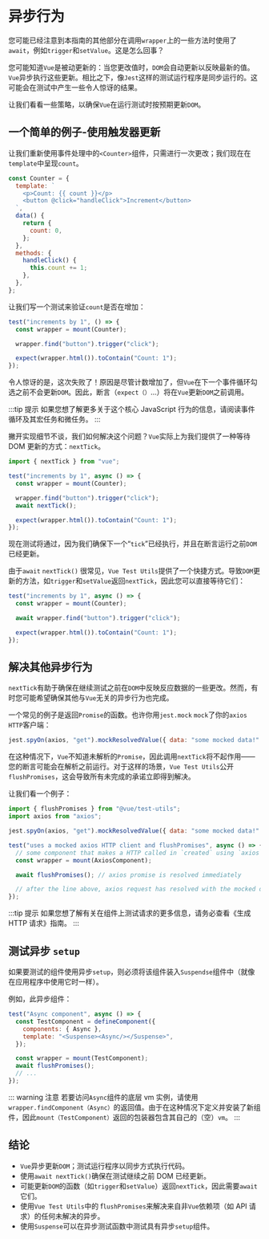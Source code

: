 # 异步行为

您可能已经注意到本指南的其他部分在调用`wrapper`上的一些方法时使用了`await`，例如`trigger`和`setValue`。这是怎么回事？

您可能知道`Vue`是被动更新的：当您更改值时，`DOM`会自动更新以反映最新的值。`Vue`异步执行这些更新。相比之下，像`Jest`这样的测试运行程序是同步运行的。这可能会在测试中产生一些令人惊讶的结果。

让我们看看一些策略，以确保`Vue`在运行测试时按预期更新`DOM`。

## 一个简单的例子-使用触发器更新

让我们重新使用事件处理中的`<Counter>`组件，只需进行一次更改；我们现在在`template`中呈现`count`。

```js
const Counter = {
  template: `
    <p>Count: {{ count }}</p>
    <button @click="handleClick">Increment</button>
  `,
  data() {
    return {
      count: 0,
    };
  },
  methods: {
    handleClick() {
      this.count += 1;
    },
  },
};
```

让我们写一个测试来验证`count`是否在增加：

```js
test("increments by 1", () => {
  const wrapper = mount(Counter);

  wrapper.find("button").trigger("click");

  expect(wrapper.html()).toContain("Count: 1");
});
```

令人惊讶的是，这次失败了！原因是尽管计数增加了，但`Vue`在下一个事件循环勾选之前不会更新`DOM`。因此，断言（`expect（）`…）将在`Vue`更新`DOM`之前调用。

:::tip 提示
如果您想了解更多关于这个核心 JavaScript 行为的信息，请阅读事件循环及其宏任务和微任务。
:::

撇开实现细节不谈，我们如何解决这个问题？`Vue`实际上为我们提供了一种等待 DOM 更新的方式：`nextTick`。

```js
import { nextTick } from "vue";

test("increments by 1", async () => {
  const wrapper = mount(Counter);

  wrapper.find("button").trigger("click");
  await nextTick();

  expect(wrapper.html()).toContain("Count: 1");
});
```

现在测试将通过，因为我们确保下一个“`tick`”已经执行，并且在断言运行之前`DOM`已经更新。

由于`await` `nextTick()` 很常见，`Vue Test Utils`提供了一个快捷方式。导致`DOM`更新的方法，如`trigger`和`setValue`返回`nextTick`，因此您可以直接等待它们：

```js
test("increments by 1", async () => {
  const wrapper = mount(Counter);

  await wrapper.find("button").trigger("click");

  expect(wrapper.html()).toContain("Count: 1");
});
```

## 解决其他异步行为

`nextTick`有助于确保在继续测试之前在`DOM`中反映反应数据的一些更改。然而，有时您可能希望确保其他与`Vue`无关的异步行为也完成。

一个常见的例子是返回`Promise`的函数。也许你用`jest.mock` `mock`了你的`axios HTTP`客户端：

```js
jest.spyOn(axios, "get").mockResolvedValue({ data: "some mocked data!" });
```

在这种情况下，`Vue`不知道未解析的`Promise`，因此调用`nextTick`将不起作用——您的断言可能会在解析之前运行。对于这样的场景，`Vue Test Utils`公开`flushPromises`，这会导致所有未完成的承诺立即得到解决。

让我们看一个例子：

```js
import { flushPromises } from "@vue/test-utils";
import axios from "axios";

jest.spyOn(axios, "get").mockResolvedValue({ data: "some mocked data!" });

test("uses a mocked axios HTTP client and flushPromises", async () => {
  // some component that makes a HTTP called in `created` using `axios`
  const wrapper = mount(AxiosComponent);

  await flushPromises(); // axios promise is resolved immediately

  // after the line above, axios request has resolved with the mocked data.
});
```

:::tip 提示
如果您想了解有关在组件上测试请求的更多信息，请务必查看《生成 HTTP 请求》指南。
:::

## 测试异步 `setup`

如果要测试的组件使用异步`setup`，则必须将该组件装入`Suspendse`组件中（就像在应用程序中使用它时一样）。

例如，此异步组件：

```js
test("Async component", async () => {
  const TestComponent = defineComponent({
    components: { Async },
    template: "<Suspense><Async/></Suspense>",
  });

  const wrapper = mount(TestComponent);
  await flushPromises();
  // ...
});
```

::: warning 注意
若要访问`Async`组件的底层 vm 实例，请使用`wrapper.findComponent（Async）`的返回值。由于在这种情况下定义并安装了新组件，因此`mount（TestComponent）`返回的包装器包含其自己的（空）`vm`。
:::

## 结论

- `Vue`异步更新`DOM`；测试运行程序以同步方式执行代码。
- 使用`await nextTick()`确保在测试继续之前 DOM 已经更新。
- 可能更新`DOM`的函数（如`trigger`和`setValue`）返回`nextTick`，因此需要`await`它们。
- 使用`Vue Test Utils`中的 f`lushPromises`来解决来自非`Vue`依赖项（如 API 请求）的任何未解决的异步。
- 使用`Suspense`可以在异步测试函数中测试具有异步`setup`组件。
